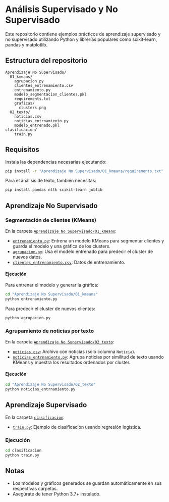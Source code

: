 # Análisis Supervisado y No Supervisado

Este repositorio contiene ejemplos prácticos de aprendizaje supervisado y no supervisado utilizando Python y librerías populares como scikit-learn, pandas y matplotlib.

## Estructura del repositorio

```
Aprendizaje No Supervisado/
  01_kmeans/
    agrupacion.py
    clientes_entrenamiento.csv
    entrenamiento.py
    modelo_segmentacion_clientes.pkl
    requirements.txt
    graficas/
      clusters.png
  02_texto/
    noticias.csv
    noticias_entrnamiento.py
    modelo_entrenado.pkl
clasificacion/
    train.py
```

## Requisitos

Instala las dependencias necesarias ejecutando:

```sh
pip install -r "Aprendizaje No Supervisado/01_kmeans/requirements.txt"
```
Para el análisis de texto, también necesitas:
```sh
pip install pandas nltk scikit-learn joblib
```

## Aprendizaje No Supervisado

### Segmentación de clientes (KMeans)

En la carpeta [`Aprendizaje No Supervisado/01_kmeans`](Aprendizaje%20No%20Supervisado/01_kmeans):

- [`entrenamiento.py`](Aprendizaje%20No%20Supervisado/01_kmeans/entrenamiento.py): Entrena un modelo KMeans para segmentar clientes y guarda el modelo y una gráfica de los clusters.
- [`agrupacion.py`](Aprendizaje%20No%20Supervisado/01_kmeans/agrupacion.py): Usa el modelo entrenado para predecir el cluster de nuevos datos.
- [`clientes_entrenamiento.csv`](Aprendizaje%20No%20Supervisado/01_kmeans/clientes_entrenamiento.csv): Datos de entrenamiento.

#### Ejecución

Para entrenar el modelo y generar la gráfica:

```sh
cd "Aprendizaje No Supervisado/01_kmeans"
python entrenamiento.py
```

Para predecir el cluster de nuevos clientes:

```sh
python agrupacion.py
```

### Agrupamiento de noticias por texto

En la carpeta [`Aprendizaje No Supervisado/02_texto`](Aprendizaje%20No%20Supervisado/02_texto):

- [`noticias.csv`](Aprendizaje%20No%20Supervisado/02_texto/noticias.csv): Archivo con noticias (solo columna `Noticia`).
- [`noticias_entrnamiento.py`](Aprendizaje%20No%20Supervisado/02_texto/noticias_entrnamiento.py): Agrupa noticias por similitud de texto usando KMeans y muestra los resultados ordenados por cluster.

#### Ejecución

```sh
cd "Aprendizaje No Supervisado/02_texto"
python noticias_entrnamiento.py
```

## Aprendizaje Supervisado

En la carpeta [`clasificacion`](ejemplos/clasificacion):

- [`train.py`](ejemplos/clasificacion/train.py): Ejemplo de clasificación usando regresión logística.

### Ejecución

```sh
cd clasificacion
python train.py
```

## Notas

- Los modelos y gráficos generados se guardan automáticamente en sus respectivas carpetas.
- Asegúrate de tener Python 3.7+ instalado.